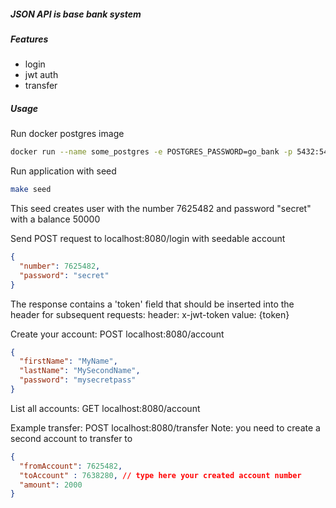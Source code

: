 ##### JSON API is base bank system
##### Features
- login
- jwt auth
- transfer

##### Usage
Run docker postgres image
```bash
docker run --name some_postgres -e POSTGRES_PASSWORD=go_bank -p 5432:5432 -d postgres
```
Run application with seed 
```bash
make seed
```
This seed creates user with the number 7625482 and password "secret" with a balance 50000

Send POST request to localhost:8080/login  with  seedable account
```json
{
  "number": 7625482,
  "password": "secret"
}
```
The response contains a 'token' field that should be inserted into the header for subsequent requests:
header: x-jwt-token
value: {token}

Create your account:
POST localhost:8080/account
```json
{
  "firstName": "MyName",
  "lastName": "MySecondName",
  "password": "mysecretpass"
}
```
List all accounts:
GET localhost:8080/account

Example transfer:
POST localhost:8080/transfer
Note: you need to create a second account to transfer to
```json
{
  "fromAccount": 7625482,
  "toAccount" : 7638280, // type here your created account number
  "amount": 2000
}
```

